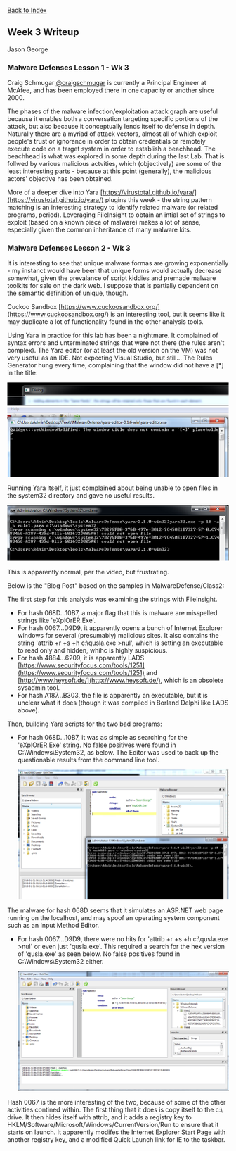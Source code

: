 [Back to Index](https://jaegermeiste.github.io/DefenseAgainstTheDarkArts/)

## Week 3 Writeup

Jason George

### Malware Defenses Lesson 1 - Wk 3

Craig Schmugar [@craigschmugar](https://twitter.com/craigschmugar) is currently a Principal Engineer at McAfee, and has been employed there in one capacity or another since 2000.

The phases of the malware infection/exploitation attack graph are useful because it enables both a conversation targeting specific portions of the attack, but also because it conceptually lends itself to defense in depth. Naturally there are a myriad of attack vectors, almost all of which exploit people's trust or ignorance in order to obtain credentials or remotely execute code on a target system in order to establish a beachhead. The beachhead is what was explored in some depth during the last Lab. That is follwed by various malicious actvities, which (objectively) are some of the least interesting parts - because at this point (generally), the malicious actors' objective has been obtained.

More of a deeper dive into Yara [https://virustotal.github.io/yara/](https://virustotal.github.io/yara/) plugins this week - the string pattern matching is an interesting strategy to identify related malware (or related programs, period). Leveraging FileInsight to obtain an intial set of strings to exploit (based on a known piece of malware) makes a lot of sense, especially given the common inheritance of many malware kits.

### Malware Defenses Lesson 2 - Wk 3

It is interesting to see that unique malware formas are growing exponentially - my instanct would have been that unique forms would actually decrease somewhat, given the prevalance of script kiddies and premade malware toolkits for sale on the dark web. I suppose that is partially dependent on the semantic definition of unique, though.

Cuckoo Sandbox [https://www.cuckoosandbox.org/](https://www.cuckoosandbox.org/) is an interesting tool, but it seems like it may duplicate a lot of functionality found in the other analysis tools.

Using Yara in practice for this lab has been a nightmare. It complained of syntax errors and unterminated strings that were not there (the rules aren't complex). The Yara editor (or at least the old version on the VM) was not very useful as an IDE. Not expecting Visual Studio, but still... The Rules Generator hung every time, complaining that the window did not have a \[\*\] in the title:

<img src="YaraEditorSucks.PNG" alt="">

Running Yara itself, it just complained about being unable to open files in the system32 directory and gave no useful results.

<img src="YaraPain.PNG" alt="">

This is apparently normal, per the video, but frustrating.

Below is the "Blog Post" based on the samples in MalwareDefense/Class2:

The first step for this analysis was examining the strings with FileInsight.

- For hash 068D...10B7, a major flag that this is malware are misspelled strings like 'eXplOrER.Exe'.
- For hash 0067...D9D9, it apparently opens a bunch of Internet Explorer windows for several (presumably) malicious sites. It also contains the string 'attrib +r +s +h c:\qusla.exe >nul', which is setting an executable to read only and hidden, whihc is highly suspicious.
- For hash 4884...6209, it is apparently LADS [https://www.securityfocus.com/tools/1251](https://www.securityfocus.com/tools/1251) and [http://www.heysoft.de/](http://www.heysoft.de/), which is an obsolete sysadmin tool.
- For hash A187...B303, the file is apparently an executable, but it is unclear what it does (though it was compiled in Borland Delphi like LADS above).

Then, building Yara scripts for the two bad programs:
- For hash 068D...10B7, it was as simple as searching for the 'eXplOrER.Exe' string. No false positives were found in C:\Windows\System32, as below. The Editor was used to back up the questionable results from the command line tool.

  <img src="hash068D.PNG" alt="">
  
The malware for hash 068D seems that it simulates an ASP.NET web page running on the localhost, and may spoof an operating system component such as an Input Method Editor.

- For hash 0067...D9D9, there were no hits for 'attrib +r +s +h c:\\qusla.exe >nul' or even just 'qusla.exe'. This required a search for the hex version of 'qusla.exe' as seen below. No false positives found in C:\Windows\System32 either.

  <img src="hash0067.PNG" alt="">

Hash 0067 is the more interesting of the two, because of some of the other activities contined within.
The first thing that it does is copy itself to the c:\ drive. It then hides itself with attrib, and it adds a registry key to HKLM/Software/Microsoft/Windows/CurrentVersion/Run to ensure that it starts on launch. It apparently modifes the Internet Explorer Start Page with another registry key, and a modified Quick Launch link for IE to the taskbar.
